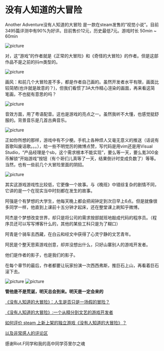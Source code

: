 # 没有人知道的大冒险
Another Adventure没有人知道的大冒险 是一款在steam发售的“视觉小说”。目前3495篇评测中有90%为好评。目前售价12元，历史最低7元。游戏时长 50min ~ 60min

![picture](https://github.com/aloneneutrino/article/blob/master/images/1/1.png)

对，这“游戏”的作者就是《正常的大冒险》和《奇怪的大冒险》的作者。但是这部作品不是之前的抖m类型的。

![picture](https://github.com/aloneneutrino/article/blob/master/images/1/2.png)

画风：和前几个大冒险差不多，都是作者自己画的。虽然开发者水平有限，画面比较简陋(也许就是故意的？)，但我们看惯了3A大作精心渲染的画面，再来看这简笔画，不也挺有意思的吗？

![picture](https://github.com/aloneneutrino/article/blob/master/images/1/3.jpg)

音效方面，用了粤语配音。这也是游戏的亮点之一。虽然我听不大懂，也感觉挺舒服的。背景音乐是几首古典音乐。

![picture](https://github.com/aloneneutrino/article/blob/master/images/1/4.jpg)

正如你所想的那样，游戏中有不少梗。手机上各种烦人又毫无意义的推送（话说有首歌叫废话歌。。。），给一些不明觉厉的微博点赞，写代码是用vim还是用Visual Studio，“产品经理是个sb，这个需求根本不能实现”，要么等一天，要么氪300金币解锁“开始游戏”按钮（有个哥们儿真等了一天，结果倒计时变成负数了）等等。当然，也有一些前几个大冒险里面的阴招。

![picture](https://github.com/aloneneutrino/article/blob/master/images/1/5.png)

其实这游戏游戏性比较低，它更像一个故事。与《晚班》中错综复杂的剧情不同，它讲的是一个在现实当中时刻都在发生的故事。

阿强是个有梦想的大学生，他每天晚上都会把闹钟定到次日早上6点。但是就像很多同学一样，他直到上课前十五分钟才起床，还在整堂课上刷知乎微博。

阿杰是个梦想改变世界，却只是将公司的需求按部就班地敲成代码的程序员。（程序员还可以写写博客什么的，其他的某些工科只是为了糊口）

阿青是个骑车去西藏，在白云和经文中获得了心灵宁静的文艺青年。

阿民是个整天思索游戏创意，却并没想出什么，只好山寨别人的游戏开发者。

他们是作者的影子，也是我们的影子。

在每个章节的最后，作者都要让玩家扮演一次西西弗斯，推巨石上山，再看着巨石滚下去。

![picture](https://github.com/aloneneutrino/article/blob/master/images/1/6.jpg)
![picture](https://github.com/aloneneutrino/article/blob/master/images/1/7.jpg)

**管他是不是荒诞，明天总会到来。明天是一定会来的**

[《没有人知道的大冒险》：人生是否只是一场假的冒险？](http://www.g-cores.com/articles/26167)

[《没有人知道的大冒险》:一个从精分到文艺的游戏开发者](https://indienova.com/indie-game-review/another-adventure-and-the-man-behind-it/)

[如何评价 steam 上新上架的独立游戏《没有人知道的大冒险》？](https://www.zhihu.com/question/56962861)

[以及非常感人的评论区](https://steamcommunity.com/app/604450/reviews/?p=1&browsefilter=toprated)

感谢Riot.F同学和我的高中同学芬里尔之魂
